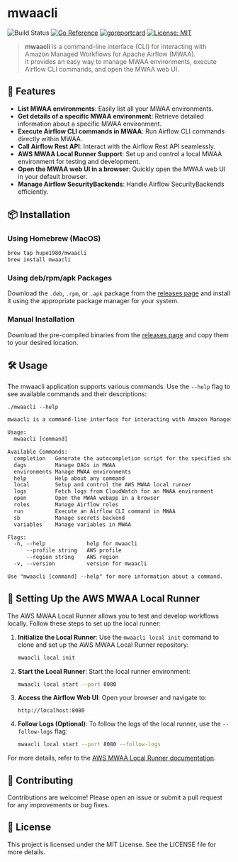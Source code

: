 # mwaacli
![Build Status](https://github.com/hupe1980/mwaacli/workflows/build/badge.svg) 
[![Go Reference](https://pkg.go.dev/badge/github.com/hupe1980/mwaacli.svg)](https://pkg.go.dev/github.com/hupe1980/mwaacli)
[![goreportcard](https://goreportcard.com/badge/github.com/hupe1980/mwaacli)](https://goreportcard.com/report/github.com/hupe1980/mwaacli)
[![License: MIT](https://img.shields.io/badge/License-MIT-yellow.svg)](https://opensource.org/licenses/MIT)
> **mwaacli** is a command-line interface (CLI) for interacting with Amazon Managed Workflows for Apache Airflow (MWAA).  
It provides an easy way to manage MWAA environments, execute Airflow CLI commands, and open the MWAA web UI.

## 🚀 Features

- **List MWAA environments**: Easily list all your MWAA environments.
- **Get details of a specific MWAA environment**: Retrieve detailed information about a specific MWAA environment.
- **Execute Airflow CLI commands in MWAA**: Run Airflow CLI commands directly within MWAA.
- **Call Airflow Rest API**: Interact with the Airflow Rest API seamlessly.
- **AWS MWAA Local Runner Support**: Set up and control a local MWAA environment for testing and development.
- **Open the MWAA web UI in a browser**: Quickly open the MWAA web UI in your default browser.
- **Manage Airflow SecurityBackends**: Handle Airflow SecurityBackends efficiently.

## 📦 Installation

### Using Homebrew (MacOS)
```sh
brew tap hupe1980/mwaacli
brew install mwaacli
```

### Using deb/rpm/apk Packages

Download the `.deb`, `.rpm`, or `.apk` package from the [releases page](https://github.com/hupe1980/mwaacli/releases) and install it using the appropriate package manager for your system.

### Manual Installation

Download the pre-compiled binaries from the [releases page](https://github.com/hupe1980/mwaacli/releases) and copy them to your desired location.


## 🛠 Usage

The mwaacli application supports various commands. Use the `--help` flag to see available commands and their descriptions:

```txt
./mwaacli --help

mwaacli is a command-line interface for interacting with Amazon Managed Workflows for Apache Airflow (MWAA).

Usage:
  mwaacli [command]

Available Commands:
  completion   Generate the autocompletion script for the specified shell
  dags         Manage DAGs in MWAA
  environments Manage MWAA environments
  help         Help about any command
  local        Setup and control the AWS MWAA local runner
  logs         Fetch logs from CloudWatch for an MWAA environment
  open         Open the MWAA webapp in a browser
  roles        Manage Airflow roles
  run          Execute an Airflow CLI command in MWAA
  sb           Manage secrets backend
  variables    Manage variables in MWAA

Flags:
  -h, --help             help for mwaacli
      --profile string   AWS profile
      --region string    AWS region
  -v, --version          version for mwaacli

Use "mwaacli [command] --help" for more information about a command.
```

## 🔧 Setting Up the AWS MWAA Local Runner

The AWS MWAA Local Runner allows you to test and develop workflows locally. Follow these steps to set up the local runner:

1. **Initialize the Local Runner**:
   Use the `mwaacli local init` command to clone and set up the AWS MWAA Local Runner repository:
   ```sh
   mwaacli local init
   ```

2. **Start the Local Runner**:
   Start the local runner environment:
   ```sh
   mwaacli local start --port 8080
   ```

3. **Access the Airflow Web UI**:
   Open your browser and navigate to:
   ```
   http://localhost:8080
   ```

4. **Follow Logs (Optional)**:
   To follow the logs of the local runner, use the `--follow-logs` flag:
   ```sh
   mwaacli local start --port 8080 --follow-logs
   ```

For more details, refer to the [AWS MWAA Local Runner documentation](https://github.com/aws/aws-mwaa-local-runner).

## 🤝 Contributing

Contributions are welcome! Please open an issue or submit a pull request for any improvements or bug fixes.

## 📝 License

This project is licensed under the MIT License. See the LICENSE file for more details.